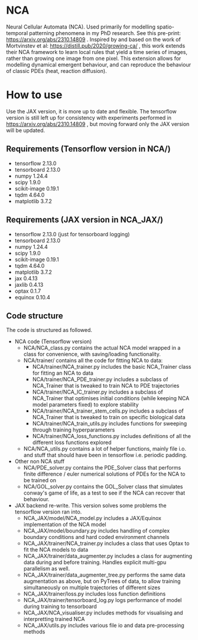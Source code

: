 # NCA
Neural Cellular Automata (NCA). Used primarily for modelling spatio-temporal patterning phenomena in my PhD research. See this pre-print: https://arxiv.org/abs/2310.14809 . Inspired by and based on the work of Mortvinstev et al: https://distill.pub/2020/growing-ca/ , this work extends their NCA framework to learn local rules that yield a time series of images, rather than growing one image from one pixel. This extension allows for modelling dynamical emergent behaviour, and can reproduce the behaviour of classic PDEs (heat, reaction diffusion).

# How to use
Use the JAX version, it is more up to date and flexible. The tensorflow version is still left up for consistency with experiments performed in https://arxiv.org/abs/2310.14809 , but moving forward only the JAX version will be updated.

## Requirements (Tensorflow version in NCA/)
 - tensorflow 2.13.0
 - tensorboard 2.13.0
 - numpy 1.24.4
 - scipy 1.9.0
 - scikit-image 0.19.1
 - tqdm 4.64.0
 - matplotlib 3.7.2
## Requirements (JAX version in NCA_JAX/)
 - tensorflow 2.13.0 (just for tensorboard logging)
 - tensorboard 2.13.0
 - numpy 1.24.4
 - scipy 1.9.0
 - scikit-image 0.19.1
 - tqdm 4.64.0
 - matplotlib 3.7.2
 - jax 0.4.13
 - jaxlib 0.4.13
 - optax 0.1.7
 - equinox 0.10.4

## Code structure
The code is structured as followed.
- NCA code (Tensorflow version)
  - NCA/NCA_class.py contains the actual NCA model wrapped in a class for convenience, with saving/loading functionality.
  - NCA/trainer/ contains all the code for fitting NCA to data:
    - NCA/trainer/NCA_trainer.py includes the basic NCA_Trainer class for fitting an NCA to data
    - NCA/trainer/NCA_PDE_trainer.py includes a subclass of NCA_Trainer that is tweaked to train NCA to PDE trajectories
    - NCA/trainer/NCA_IC_trainer.py includes a subclass of NCA_Trainer that optimises initial conditions (while keeping NCA model parameters fixed) to explore stability
    - NCA/trainer/NCA_trainer_stem_cells.py includes a subclass of NCA_Trainer that is tweaked to train on specific biological data
    - NCA/trainer/NCA_train_utils.py includes functions for sweeping through training hyperparameters
    - NCA/trainer/NCA_loss_functions.py includes definitions of all the different loss functions explored
  - NCA/NCA_utils.py contains a lot of helper functions, mainly file i.o. and stuff that should have been in tensorflow i.e. periodic padding.
- Other non NCA stuff
  - NCA/PDE_solver.py contains the PDE_Solver class that performs finite difference / euler numerical solutions of PDEs for the NCA to be trained on
  - NCA/GOL_solver.py contains the GOL_Solver class that simulates conway's game of life, as a test to see if the NCA can recover that behaviour.
- JAX backend re-write. This version solves some problems the tensorflow version ran into.
  - NCA_JAX/model/NCA_model.py includes a JAX/Equinox implementation of the NCA model
  - NCA_JAX/model/boundary.py includes handling of complex boundary conditions and hard coded environment channels
  - NCA_JAX/trainer/NCA_trainer.py includes a class that uses Optax to fit the NCA models to data
  - NCA_JAX/trainer/data_augmenter.py includes a class for augmenting data during and before training. Handles explicit multi-gpu parallelism as well.
  - NCA_JAX/trainer/data_augmenter_tree.py performs the same data augmentation as above, but on PyTrees of data, to allow training simultaneously on multiple trajectories of different sizes
  - NCA_JAX/trainer/loss.py includes loss function definitions
  - NCA_JAX/trainer/tensorboard_log.py logs performance of model during training to tensorboard
  - NCA_JAX/NCA_visualiser.py includes methods for visualising and interpretting trained NCA
  - NCA_JAX/utils.py includes various file io and data pre-processing methods
